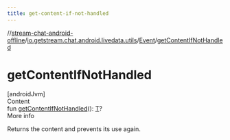 ```yaml
---
title: get-content-if-not-handled
---
```

//[stream-chat-android-offline](../../../index.md)/[io.getstream.chat.android.livedata.utils](../index.md)/[Event](index.md)/[getContentIfNotHandled](getContentIfNotHandled.md)



# getContentIfNotHandled  
[androidJvm]  
Content  
fun [getContentIfNotHandled](getContentIfNotHandled.md)(): [T](index.md)?  
More info  


Returns the content and prevents its use again.

  



